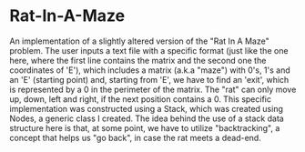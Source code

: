 # Rat-In-A-Maze
An implementation of a slightly altered version of the "Rat In A Maze" problem. The user inputs a text file with a specific format (just like the one here, where the first line contains the matrix and the second one the coordinates of 'E'), which includes a matrix (a.k.a "maze") with 0's, 1's and an 'E' (starting point) and, starting from 'E', we have to find an 'exit', which is represented by a 0 in the perimeter of the matrix. The "rat" can only move up, down, left and right, if the next position contains a 0. This specific implementation was constructed using a Stack, which was created using Nodes, a generic class I created. The idea behind the use of a stack data structure here is that, at some point, we have to utilize "backtracking", a concept that helps us "go back", in case the rat meets a dead-end.
